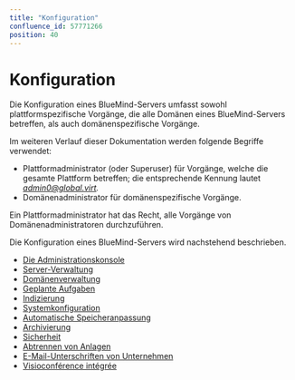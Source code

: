 ```yaml
---
title: "Konfiguration"
confluence_id: 57771266
position: 40
---
```

# Konfiguration


Die Konfiguration eines BlueMind-Servers umfasst sowohl plattformspezifische Vorgänge, die alle Domänen eines BlueMind-Servers betreffen, als auch domänenspezifische Vorgänge.

Im weiteren Verlauf dieser Dokumentation werden folgende Begriffe verwendet:

- Plattformadministrator (oder Superuser) für Vorgänge, welche die gesamte Plattform betreffen; die entsprechende Kennung lautet *admin0@global.virt.*
- Domänenadministrator für domänenspezifische Vorgänge.


Ein Plattformadministrator hat das Recht, alle Vorgänge von Domänenadministratoren durchzuführen.

Die Konfiguration eines BlueMind-Servers wird nachstehend beschrieben.


- [Die Administrationskonsole](/Guide_de_l_administrateur/Configuration/La_console_d_administration/)
- [Server-Verwaltung](/Guide_de_l_administrateur/Configuration/Gestion_des_serveurs/)
- [Domänenverwaltung](/Guide_de_l_administrateur/Configuration/Gestion_des_domaines/)
- [Geplante Aufgaben](/Guide_de_l_administrateur/Configuration/Les_tâches_planifiées/)
- [Indizierung](/Guide_de_l_administrateur/Configuration/Indexation/)
- [Systemkonfiguration](/Guide_de_l_administrateur/Configuration/Configuration_système/)
- [Automatische Speicheranpassung](/Guide_de_l_administrateur/Configuration/Ajustement_automatique_de_la_mémoire/)
- [Archivierung](/Guide_de_l_administrateur/Configuration/Archivage/)
- [Sicherheit](/Guide_de_l_administrateur/Configuration/Sécurité/)
- [Abtrennen von Anlagen](/Guide_de_l_administrateur/Configuration/Détachement_des_pièces_jointes/)
- [E-Mail-Unterschriften von Unternehmen](/Guide_de_l_administrateur/Configuration/Signatures_d_entreprise/)
- [Visioconférence intégrée](/Guide_de_l_administrateur/Configuration/Visioconférence_intégrée/)


 

